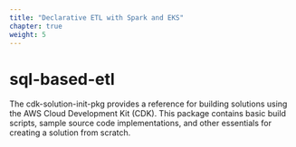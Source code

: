 ```yaml
---
title: "Declarative ETL with Spark and EKS"
chapter: true
weight: 5
---
```


# sql-based-etl

The cdk-solution-init-pkg provides a reference for building solutions using the AWS Cloud Development Kit (CDK). This package contains basic build scripts, sample source code implementations, and other essentials for creating a solution from scratch.

